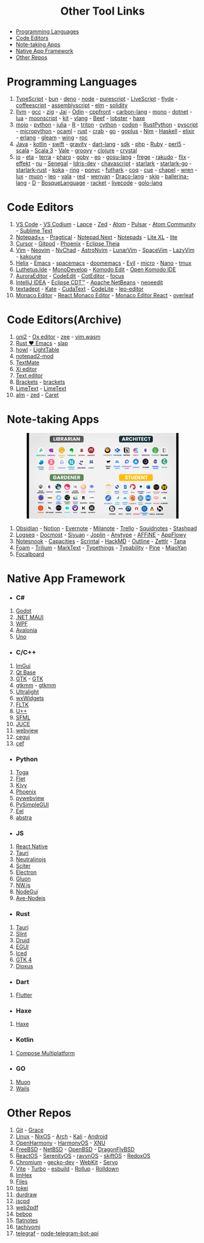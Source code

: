 # <p align="center">Other Tool Links</p>

- [Programming Languages](#programming-languages)
- [Code Editors](#code-editors)
- [Note-taking Apps](#note-taking-apps)
- [Native App Framework](#native-app-framework)
- [Other Repos](#other-repos)

# Programming Languages

1. [TypeScript](https://github.com/microsoft/TypeScript) - [bun](https://github.com/oven-sh/bun) - [deno](https://github.com/denoland/deno) - [node](https://github.com/nodejs/node) - [purescript](https://github.com/purescript/purescript) - [LiveScript](https://github.com/gkz/LiveScript) - [flyde](https://github.com/flydelabs/flyde) - [coffeescript](https://github.com/jashkenas/coffeescript) - [assemblyscript](https://github.com/AssemblyScript/assemblyscript) - [elm](https://github.com/elm/compiler) - [solidity](https://github.com/ethereum/solidity)
2. [llvm](https://github.com/llvm/llvm-project) - [gcc](https://github.com/gcc-mirror/gcc) - [zig](https://github.com/ziglang/zig) - [Jai]() - [Odin](https://github.com/odin-lang/Odin) - [cppfront](https://github.com/hsutter/cppfront) - [carbon-lang](https://github.com/carbon-language/carbon-lang) - [mono](https://github.com/mono/mono) - [dotnet](https://github.com/dotnet/runtime) - [lua](https://github.com/lua/lua) - [moonscript](https://github.com/leafo/moonscript) - [kit](https://github.com/kitlang/kit) - [vlang](https://github.com/vlang/v) - [Beef](https://github.com/beefytech/Beef) - [lobster](https://github.com/aardappel/lobster) - [haxe](https://github.com/HaxeFoundation/haxe)
3. [mojo](https://github.com/modularml/mojo) - [python](https://github.com/python/cpython) - [julia](https://github.com/JuliaLang/julia) - [R](https://github.com/wch/r-source) - [triton](https://github.com/triton-lang/triton) - [cython](https://github.com/cython/cython) - [codon](https://github.com/exaloop/codon) - [RustPython](https://github.com/RustPython/RustPython) - [pyscript](https://github.com/pyscript/pyscript) - [micropython](https://github.com/micropython/micropython) - [ocaml](https://github.com/ocaml/ocaml) - [rust](https://github.com/rust-lang/rust) - [crab](https://github.com/crablang/crab) - [go](https://github.com/golang/go) - [goplus](https://github.com/goplus/gop) - [Nim](https://github.com/nim-lang/Nim) - [Haskell](https://github.com/ghc/ghc) - [elixir](https://github.com/elixir-lang/elixir) - [erlang](https://github.com/erlang/otp) - [gleam](https://github.com/gleam-lang/gleam) - [wing](https://github.com/winglang/wing) - [roc](https://github.com/roc-lang/roc)
4. [Java](https://github.com/openjdk/jdk) - [kotlin](https://github.com/JetBrains/kotlin) - [swift](https://github.com/apple/swift) - [gravity](https://github.com/marcobambini/gravity) - [dart-lang](https://github.com/dart-lang/language) - [sdk](https://github.com/dart-lang/sdk) - [php](https://github.com/php/php-src) - [Ruby](https://github.com/ruby/ruby) - [perl5](https://github.com/Perl/perl5) - [scala](https://github.com/scala/scala) - [Scala 3](https://github.com/lampepfl/dotty) - [Vale](https://github.com/ValeLang/Vale) - [groovy](https://github.com/apache/groovy) - [clojure](https://github.com/clojure/clojure) - [crystal](https://github.com/crystal-lang/crystal)
5. [io](https://github.com/IoLanguage/io) - [eta](https://github.com/typelead/eta) - [terra](https://github.com/terralang/terra) - [pharo](https://github.com/pharo-project/pharo) - [goby](https://github.com/goby-lang/goby) - [eo](https://github.com/objectionary/eo) - [gosu-lang](https://github.com/gosu-lang/gosu-lang) - [frege](https://github.com/Frege/frege) - [rakudo](https://github.com/rakudo/rakudo) - [flix](https://github.com/flix/flix) - [effekt](https://github.com/effekt-lang/effekt) - [nu](https://github.com/programming-nu/nu) - [Senegal](https://github.com/SenegalLang/Senegal) - [Idris-dev](https://github.com/idris-lang/Idris-dev) - [chavascript](https://github.com/ChavaScript/chavascript) - [starlark](https://github.com/bazelbuild/starlark) - [starlark-go](https://github.com/google/starlark-go) - [starlark-rust](https://github.com/facebookexperimental/starlark-rust) - [koka](https://github.com/koka-lang/koka) - [ring](https://github.com/ring-lang/ring) - [ponyc](https://github.com/ponylang/ponyc) - [futhark](https://github.com/diku-dk/futhark) - [coq](https://github.com/coq/coq) - [cue](https://github.com/cue-lang/cue) - [chapel](https://github.com/chapel-lang/chapel) - [wren](https://github.com/wren-lang/wren) - [lux](https://github.com/LuxLang/lux) - [muon](https://github.com/nickmqb/muon) - [leo](https://github.com/AleoHQ/leo) - [vala](https://gitlab.gnome.org/GNOME/vala) - [red](https://github.com/red/red) - [wenyan](https://github.com/wenyan-lang/wenyan) - [Draco-lang](https://github.com/Draco-lang/Compiler) - [skip](https://github.com/skiplang/skip) - [ballerina-lang](https://github.com/ballerina-platform/ballerina-lang) - [D](https://github.com/dlang/dmd) - [BosqueLanguage](https://github.com/BosqueLanguage/BosqueCore) - [racket](https://github.com/racket/racket) - [livecode](https://github.com/livecode/livecode) - [golo-lang](https://github.com/eclipse-archived/golo-lang)

# Code Editors

1. [VS Code](https://github.com/microsoft/vscode) - [VS Codium](https://github.com/VSCodium/vscodium) - [Lapce](https://github.com/lapce/lapce) - [Zed](https://github.com/zed-industries/zed) - [Atom](https://github.com/atom/atom) - [Pulsar](https://github.com/pulsar-edit/pulsar) - [Atom Community](https://github.com/atom-community/atom) - [Sublime Text](https://www.sublimetext.com/)
2. [Notepad++](https://github.com/notepad-plus-plus/notepad-plus-plus) - [Pragtical](https://github.com/pragtical/pragtical) - [Notepad Next](https://github.com/dail8859/NotepadNext) - [Notepads](https://github.com/0x7c13/Notepads) - [Lite XL](https://github.com/lite-xl/lite-xl) - [lite](https://github.com/rxi/lite)
3. [Cursor](https://github.com/getcursor/cursor) - [Gitpod](https://github.com/gitpod-io/gitpod) - [Phoenix](https://github.com/phcode-dev/phoenix) - [Eclipse Theia](https://github.com/eclipse-theia/theia)
4. [Vim](https://github.com/vim/vim) - [Neovim](https://github.com/neovim/neovim) - [NvChad](https://github.com/NvChad/NvChad) - [AstroNvim](https://github.com/AstroNvim/AstroNvim) - [LunarVim](https://github.com/LunarVim/LunarVim) - [SpaceVim](https://gitlab.com/SpaceVim/SpaceVim) - [LazyVim](https://github.com/LazyVim/LazyVim) - [kakoune](https://github.com/mawww/kakoune)
5. [Helix](https://github.com/helix-editor/helix) - [Emacs](https://github.com/emacs-mirror/emacs) - [spacemacs](https://github.com/syl20bnr/spacemacs) - [doomemacs](https://github.com/doomemacs/doomemacs) - [Evil](https://github.com/emacs-evil/evil) - [micro](https://github.com/zyedidia/micro) - [Nano](https://github.com/madnight/nano) - [tmux](https://github.com/tmux/tmux)
6. [Luthetus.Ide](https://github.com/Luthetus/Luthetus.Ide) - [MonoDevelop](https://github.com/mono/monodevelop) - [Komodo Edit](https://github.com/Komodo/KomodoEdit) - [Open Komodo IDE](https://github.com/ActiveState/OpenKomodoIDE)
7. [AuroraEditor](https://github.com/AuroraEditor/AuroraEditor) - [CodeEdit](https://github.com/CodeEditApp/CodeEdit) - [CotEditor](https://github.com/coteditor/CotEditor) - [focus](https://github.com/focus-editor/focus)
8. [IntelliJ IDEA](https://github.com/JetBrains/intellij-community) - [Eclipse CDT™](https://github.com/eclipse-cdt/cdt) - [Apache NetBeans](https://github.com/apache/netbeans) - [neoeedit](https://github.com/neoedmund/neoeedit)
9. [textadept](https://github.com/orbitalquark/textadept) - [Kate](https://github.com/KDE/kate) - [CudaText](https://github.com/Alexey-T/CudaText) - [CodeLite](https://github.com/eranif/codelite) - [leo-editor](https://github.com/leo-editor/leo-editor)
10. [Monaco Editor](https://github.com/microsoft/monaco-editor) - [React Monaco Editor](https://github.com/react-monaco-editor/react-monaco-editor) - [Monaco Editor React](https://github.com/suren-atoyan/monaco-react) - [overleaf](https://github.com/overleaf/overleaf)

# Code Editors(Archive)

1. [oni2](https://github.com/onivim/oni2) - [Ox editor](https://github.com/curlpipe/ox) - [zee](https://github.com/zee-editor/zee) - [vim.wasm](https://github.com/rhysd/vim.wasm)
2. [Rust ❤️ Emacs](https://github.com/remacs/remacs) - [slap](https://github.com/slap-editor/slap)
3. [howl](https://github.com/howl-editor/howl) - [LightTable](https://github.com/LightTable/LightTable)
4. [notepad2-mod](https://github.com/XhmikosR/notepad2-mod)
5. [TextMate](https://github.com/textmate/textmate)
6. [Xi editor](https://github.com/xi-editor/xi-editor)
7. [Text editor](https://github.com/JonSeijo/text-editor)
8. [Brackets](https://github.com/brackets-cont/brackets) - [brackets](https://github.com/adobe/brackets)
9. [LimeText](https://github.com/limetext/lime) - [LimeText](https://github.com/limetext/backend)
10. [alm](https://github.com/alm-tools/alm) - [zed](https://github.com/zedapp/zed) - [Caret](https://github.com/thomaswilburn/Caret)

# Note-taking Apps

<div align="center">
    <img src="./assets/note-apps.png" alt="Note Taking Apps" title="Note Taking Apps" width="400"/>
</div>

1. [Obsidian](https://obsidian.md/) - [Notion](https://www.notion.so/) - [Evernote](https://evernote.com/download) - [Milanote](https://milanote.com/) - [Trello](https://trello.com/) - [Squidnotes](https://www.squidnotes.com/) - [Stashpad](https://www.stashpad.com/)
2. [Logseq](https://github.com/logseq/logseq) - [Docmost](https://github.com/docmost/docmost) - [Siyuan](https://github.com/siyuan-note/siyuan) - [Joplin](https://github.com/laurent22/joplin/) - [Anytype](https://github.com/anyproto/anytype-ts) - [AFFiNE](https://github.com/toeverything/AFFiNE) - [AppFlowy](https://github.com/AppFlowy-IO/AppFlowy)
3. [Notesnook](https://github.com/streetwriters/notesnook) - [Capacities](https://capacities.io/) - [Scrintal](https://scrintal.com/) - [HackMD](https://hackmd.io/) - [Outline](https://github.com/outline/outline) - [Zettlr](https://github.com/Zettlr/Zettlr) - [Tana](https://tana.inc/)
4. [Foam](https://github.com/foambubble/foam) - [Trilium](https://github.com/zadam/trilium) - [MarkText](https://github.com/marktext/marktext) - [Typethings](https://github.com/pheralb/typethings) - [Typability](https://github.com/SimonShiki/Typability) - [Pine](https://github.com/lukakerr/Pine) - [MiaoYan](https://github.com/tw93/MiaoYan)
5. [Focalboard](https://github.com/mattermost/focalboard)

# Native App Framework

- ### C#

1. [Godot](https://github.com/godotengine/godot)
2. [.NET MAUI](https://github.com/dotnet/maui)
3. [WPF](https://github.com/dotnet/wpf)
4. [Avalonia](https://github.com/AvaloniaUI/Avalonia)
5. [Uno](https://github.com/unoplatform/uno)

- ### C/C++

1. [ImGui](https://github.com/ocornut/imgui)
2. [Qt Base](https://github.com/qt/qtbase)
3. [GTK](https://github.com/GNOME/gtk) - [GTK](https://gitlab.gnome.org/GNOME/gtk)
4. [gtkmm](https://github.com/GNOME/gtkmm) - [gtkmm](https://gitlab.gnome.org/GNOME/gtkmm)
5. [Ultralight](https://github.com/ultralight-ux/Ultralight)
6. [wxWidgets](https://github.com/wxWidgets/wxWidgets)
7. [FLTK](https://github.com/fltk/fltk)
8. [U++](https://github.com/ultimatepp/ultimatepp)
9. [SFML](https://github.com/SFML/SFML)
10. [JUCE](https://github.com/juce-framework/JUCE)
11. [webview](https://github.com/webview/webview)
12. [cegui](https://github.com/cegui/cegui)
13. [cef](https://bitbucket.org/chromiumembedded/cef/src/master/)

- ### Python

1. [Toga](https://github.com/beeware/toga)
2. [Flet](https://github.com/flet-dev/flet)
3. [Kivy](https://github.com/kivy/kivy)
4. [Phoenix](https://github.com/wxWidgets/Phoenix)
5. [pywebview](https://github.com/r0x0r/pywebview)
6. [PySimpleGUI](https://github.com/PySimpleGUI/PySimpleGUI)
7. [Eel](https://github.com/python-eel/Eel)
8. [abstra](https://github.com/abstra-app/abstra-lib)

- ### JS

1. [React Native](https://github.com/facebook/react-native)
2. [Tauri](https://github.com/tauri-apps/tauri)
3. [Neutralinojs](https://github.com/neutralinojs/neutralinojs)
4. [Sciter ](https://github.com/c-smile/sciter-sdk)
5. [Electron](https://github.com/electron/electron)
6. [Gluon](https://github.com/gluon-framework/gluon)
7. [NW.js](https://github.com/nwjs/nw.js)
8. [NodeGui](https://github.com/nodegui/nodegui)
9. [Ave-Nodejs](https://github.com/qber-soft/Ave-Nodejs)

- ### Rust

1. [Tauri](https://github.com/tauri-apps/tauri)
2. [Slint](https://github.com/slint-ui/slint)
3. [Druid](https://github.com/linebender/druid)
4. [EGUI](https://github.com/emilk/egui)
5. [Iced](https://github.com/iced-rs/iced)
6. [GTK 4](https://github.com/gtk-rs/gtk4-rs)
7. [Dioxus](https://github.com/DioxusLabs/dioxus)

- ### Dart

1. [Flutter](https://github.com/flutter/flutter)

- ### Haxe

1. [Haxe](https://github.com/HaxeFoundation/haxe)

- ### Kotlin

1. [Compose Multiplatform](https://github.com/JetBrains/compose-multiplatform)

- ### GO

1. [Muon](https://github.com/ImVexed/muon)
2. [Wails](https://github.com/wailsapp/wails)

# Other Repos

1. [Git](https://github.com/git/git) - [Grace](https://github.com/ScottArbeit/Grace)
2. [Linux](https://github.com/torvalds/linux) - [NixOS](https://github.com/NixOS/nixpkgs) - [Arch](https://gitlab.archlinux.org/archlinux/) - [Kali](https://gitlab.com/kalilinux) - [Android](https://android.googlesource.com/)
3. [OpenHarmony](https://gitee.com/openharmony) - [HarmonyOS](https://github.com/Awesome-HarmonyOS/HarmonyOS) - [XNU](https://github.com/apple-oss-distributions/xnu)
4. [FreeBSD](https://github.com/freebsd/freebsd-src) - [NetBSD](https://github.com/NetBSD/src) - [OpenBSD](https://github.com/openbsd/src) - [DragonFlyBSD](https://gitweb.dragonflybsd.org/dragonfly.git)
5. [ReactOS](https://github.com/reactos/reactos) - [SerenityOS](https://github.com/SerenityOS/serenity) - [ravynOS](https://github.com/ravynsoft/ravynos) - [skiftOS](https://github.com/skift-org/skift) - [RedoxOS](https://gitlab.redox-os.org/redox-os/redox)
6. [Chromium](https://github.com/chromium/chromium) - [gecko-dev](https://github.com/mozilla/gecko-dev) - [WebKit](https://github.com/WebKit/WebKit) - [Servo](https://github.com/servo/servo)
7. [Vite](https://github.com/vitejs/vite) - [Turbo](https://github.com/vercel/turbo) - [esbuild](https://github.com/evanw/esbuild) - [Rollup](https://github.com/rollup/rollup) - [Rolldown](https://github.com/rolldown/rolldown)
8. [ImHex](https://github.com/WerWolv/ImHex)
9. [Files](https://github.com/files-community/Files)
10. [tokei](https://github.com/XAMPPRocky/tokei)
11. [durdraw](https://github.com/cmang/durdraw)
12. [jscpd](https://github.com/kucherenko/jscpd)
13. [web2pdf](https://github.com/dvcoolarun/web2pdf)
14. [bebop](https://github.com/betwixt-labs/bebop)
15. [flatnotes](https://github.com/dullage/flatnotes)
16. [tachiyomi](https://github.com/tachiyomiorg/tachiyomi)
17. [telegraf](https://github.com/telegraf/telegraf) - [node-telegram-bot-api](https://github.com/yagop/node-telegram-bot-api)
